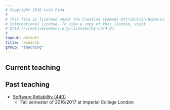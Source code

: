 ```yaml
---
# Copyright 2016 Luís Pina
#
# This file is licensed under the Creative Commons Attribution-NoDerivatives 4.0
# International License. To view a copy of this license, visit
# http://creativecommons.org/licenses/by-nd/4.0/.
#
layout: default
title: research
group: "teaching"
---
```


Current teaching
----------------

Past teaching
----------------

* [Software Reliability (440)](https://www.doc.ic.ac.uk/~afd/teaching/SoftwareReliability/)
    * Fall semester of 2016/2017 at Imperial College London
